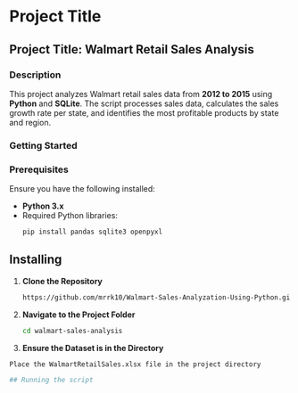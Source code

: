 # Project Title
## Project Title: Walmart Retail Sales Analysis
### **Description**
This project analyzes Walmart retail sales data from **2012 to 2015** using **Python** and **SQLite**. The script processes sales data, calculates the sales growth rate per state, and identifies the most profitable products by state and region.  
### **Getting Started**
### **Prerequisites**  
Ensure you have the following installed:  
- **Python 3.x**  
- Required Python libraries:  
  ```bash
  pip install pandas sqlite3 openpyxl
  ```
## Installing
 1. **Clone the Repository**
    ```sh
    https://github.com/mrrk10/Walmart-Sales-Analyzation-Using-Python.git
 2. **Navigate to the Project Folder**
    ```sh
    cd walmart-sales-analysis
3. **Ensure the Dataset is in the Directory**
```sh
Place the WalmartRetailSales.xlsx file in the project directory

## Running the script

